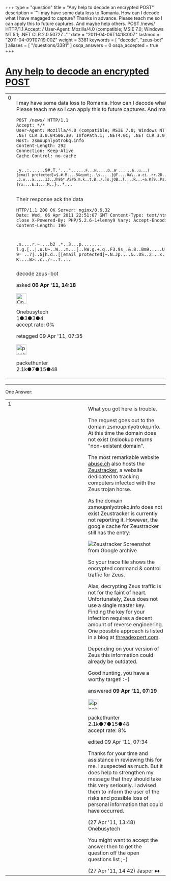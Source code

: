 +++
type = "question"
title = "Any help to decode an encrypted POST"
description = '''I may have some data loss to Romania. How can I decode what I have magaged to capture? Thanks in advance. Please teach me so I can apply this to future captures. And maybe help others.  POST /news/ HTTP/1.1 Accept: */* User-Agent: Mozilla/4.0 (compatible; MSIE 7.0; Windows NT 5.1; .NET CLR 2.0.50727...'''
date = "2011-04-06T14:18:00Z"
lastmod = "2011-04-09T07:19:00Z"
weight = 3381
keywords = [ "decode", "zeus-bot" ]
aliases = [ "/questions/3381" ]
osqa_answers = 0
osqa_accepted = true
+++

<div class="headNormal">

# [Any help to decode an encrypted POST](/questions/3381/any-help-to-decode-an-encrypted-post)

</div>

<div id="main-body">

<div id="askform">

<table id="question-table" style="width:100%;"><colgroup><col style="width: 50%" /><col style="width: 50%" /></colgroup><tbody><tr class="odd"><td style="width: 30px; vertical-align: top"><div class="vote-buttons"><div id="post-3381-score" class="post-score" title="current number of votes">0</div><div id="favorite-count" class="favorite-count"></div></div></td><td><div id="item-right"><div class="question-body"><p>I may have some data loss to Romania. How can I decode what I have magaged to capture? Thanks in advance. Please teach me so I can apply this to future captures. And maybe help others.</p><pre><code>POST /news/ HTTP/1.1
Accept: */*
User-Agent: Mozilla/4.0 (compatible; MSIE 7.0; Windows NT 5.1; .NET CLR 2.0.50727; .NET CLR 1.1.4322; .NET CLR 3.0.04506.30; InfoPath.1; .NET4.0C; .NET CLR 3.0.4506.2152; .NET CLR 3.5.30729)
Host: zsmoupnlyotrokq.info
Content-Length: 292
Connection: Keep-Alive
Cache-Control: no-cache

.y..:......9#.T.&#39;...&quot;...`...F...N.....D..W
... ..6..u...)[email protected]=$.#.M....5&quot;..\s.....}@F....0a\..a.ci..rr.2D..GJp..zP..!..oW..u...w.p..XCR...d.^..&amp;wO.t_.^.m...
.3.w...a.....13.,Jh86*.AS#G.m.k..t.B../.]o.jOB..T....R...~a.K[9..Ps...|,&amp;../....Q.R?H.k&gt;..&quot;..._[... ]Yu....E.I....M.`.}..*...</code></pre><p>Their response ack the data</p><pre><code>HTTP/1.1 200 OK
Server: nginx/0.6.32
Date: Wed, 06 Apr 2011 22:51:07 GMT
Content-Type: text/html
Connection: close
X-Powered-By: PHP/5.2.6-1+lenny9
Vary: Accept-Encoding
Content-Length: 196

.s....r.~....b2
.*..3...p...\.....
l.g.[..|.u.U~..W...m...[..kW.g.+.q..F3.9s_.&amp;.8..Bm9.....U.......ip.&quot;.d..._........E...$..
9= ..7|..G[h.d..[[email protected]~.N.Jp....&amp;..DS..2...x..u...
K....B&gt;..c../=..T....</code></pre></div><div id="question-tags" class="tags-container tags">decode zeus-bot</div><div id="question-controls" class="post-controls"></div><div class="post-update-info-container"><div class="post-update-info post-update-info-user"><p>asked <strong>06 Apr '11, 14:18</strong></p><img src="https://secure.gravatar.com/avatar/1307e9c0b8d6dde0fdadb1cc05eb75e7?s=32&amp;d=identicon&amp;r=g" class="gravatar" width="32" height="32" alt="Onebusytech&#39;s gravatar image" /><p>Onebusytech<br />
<span class="score" title="1 reputation points">1</span><span title="3 badges"><span class="badge1">●</span><span class="badgecount">3</span></span><span title="3 badges"><span class="silver">●</span><span class="badgecount">3</span></span><span title="4 badges"><span class="bronze">●</span><span class="badgecount">4</span></span><br />
<span class="accept_rate" title="Rate of the user&#39;s accepted answers">accept rate:</span> <span title="Onebusytech has no accepted answers">0%</span></p></div><div class="post-update-info post-update-info-edited"><p>retagged 09 Apr '11, 07:35</p><img src="https://secure.gravatar.com/avatar/3b60e92020a427bb24332efc0b560943?s=32&amp;d=identicon&amp;r=g" class="gravatar" width="32" height="32" alt="packethunter&#39;s gravatar image" /><p>packethunter<br />
<span class="score" title="2137 reputation points"><span>2.1k</span></span><span title="7 badges"><span class="badge1">●</span><span class="badgecount">7</span></span><span title="15 badges"><span class="silver">●</span><span class="badgecount">15</span></span><span title="48 badges"><span class="bronze">●</span><span class="badgecount">48</span></span></p></div></div><div id="comments-container-3381" class="comments-container"></div><div id="comment-tools-3381" class="comment-tools"></div><div class="clear"></div><div id="comment-3381-form-container" class="comment-form-container"></div><div class="clear"></div></div></td></tr></tbody></table>

------------------------------------------------------------------------

<div class="tabBar">

<span id="sort-top"></span>

<div class="headQuestions">

One Answer:

</div>

</div>

<span id="3409"></span>

<div id="answer-container-3409" class="answer accepted-answer">

<table style="width:100%;"><colgroup><col style="width: 50%" /><col style="width: 50%" /></colgroup><tbody><tr class="odd"><td style="width: 30px; vertical-align: top"><div class="vote-buttons"><div id="post-3409-score" class="post-score" title="current number of votes">1</div></div></td><td><div class="item-right"><div class="answer-body"><p>What you got here is trouble.</p><p>The request goes out to the domain zsmoupnlyotrokq.info. At this time the domain does not exist (nslookup returns "non-existent domain".</p><p>The most remarkable website <a href="http://www.abuse.ch" title="abuse.ch">abuse.ch</a> also hosts the <a href="http://zeustracker.abuse.ch" title="Zeustracker">Zeustracker</a>, a website dedicated to tracking computers infected with the Zeus trojan horse.</p><p>As the domain zsmoupnlyotrokq.info does not exist Zeustracker is currently not reporting it. However, the google cache for Zeustracker still has the entry:</p><p><img src="http://www.synerity.com/images/Wireshark-zeustracker-archive.png" title="Google archive" alt="Zeustracker Screenshot from Google archive" /></p><p>So your trace file shows the encrypted command &amp; control traffic for Zeus.</p><p>Alas, decrypting Zeus traffic is not for the faint of heart. Unfortunately, Zeus does not use a single master key. Finding the key for your infection requires a decent amount of reverse engineering. One possible approach is listed in a blog at <a href="http://blog.threatexpert.com/2009/09/time-to-revisit-zeus-almighty.html" title="threadexpert.com">threadexpert.com</a>.</p><p>Depending on your version of Zeus this information could already be outdated.</p><p>Good hunting, you have a worthy target! :-)</p></div><div class="answer-controls post-controls"></div><div class="post-update-info-container"><div class="post-update-info post-update-info-user"><p>answered <strong>09 Apr '11, 07:19</strong></p><img src="https://secure.gravatar.com/avatar/3b60e92020a427bb24332efc0b560943?s=32&amp;d=identicon&amp;r=g" class="gravatar" width="32" height="32" alt="packethunter&#39;s gravatar image" /><p>packethunter<br />
<span class="score" title="2137 reputation points"><span>2.1k</span></span><span title="7 badges"><span class="badge1">●</span><span class="badgecount">7</span></span><span title="15 badges"><span class="silver">●</span><span class="badgecount">15</span></span><span title="48 badges"><span class="bronze">●</span><span class="badgecount">48</span></span><br />
<span class="accept_rate" title="Rate of the user&#39;s accepted answers">accept rate:</span> <span title="packethunter has 8 accepted answers">8%</span></p></img></div><div class="post-update-info post-update-info-edited"><p>edited 09 Apr '11, 07:34</p></div></div><div id="comments-container-3409" class="comments-container"><span id="3760"></span><div id="comment-3760" class="comment"><div id="post-3760-score" class="comment-score"></div><div class="comment-text"><p>Thanks for your time and assistance in reviewing this for me. I suspected as much. But it does help to strengthen my message that they should take this very seriously. I advised them to inform the user of the risks and possible loss of personal information that could have occurred.</p></div><div id="comment-3760-info" class="comment-info"><span class="comment-age">(27 Apr '11, 13:48)</span> Onebusytech</div></div><span id="3763"></span><div id="comment-3763" class="comment"><div id="post-3763-score" class="comment-score"></div><div class="comment-text"><p>You might want to accept the answer then to get the question off the open questions list ;-)</p></div><div id="comment-3763-info" class="comment-info"><span class="comment-age">(27 Apr '11, 14:42)</span> Jasper ♦♦</div></div></div><div id="comment-tools-3409" class="comment-tools"></div><div class="clear"></div><div id="comment-3409-form-container" class="comment-form-container"></div><div class="clear"></div></div></td></tr></tbody></table>

</div>

<div class="paginator-container-left">

</div>

</div>

</div>

